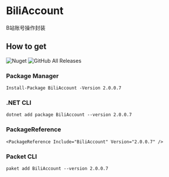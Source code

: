 # BiliAccount
B站账号操作封装

## How to get

![Nuget](https://img.shields.io/nuget/dt/BiliAccount?color=%23004880&label=Nuget&logo=Nuget)
![GitHub All Releases](https://img.shields.io/github/downloads/LeoChen98/BiliAccount/total?label=Release&logo=github)

### Package Manager
`Install-Package BiliAccount -Version 2.0.0.7`

### .NET CLI
`dotnet add package BiliAccount --version 2.0.0.7`

### PackageReference
`<PackageReference Include="BiliAccount" Version="2.0.0.7" />`

### Packet CLI
`paket add BiliAccount --version 2.0.0.7`
